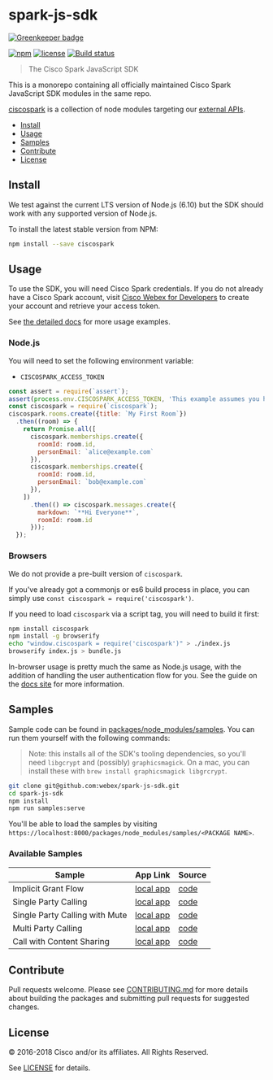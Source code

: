 # spark-js-sdk

[![Greenkeeper badge](https://badges.greenkeeper.io/ciscospark/spark-js-sdk.svg)](https://greenkeeper.io/)

[![npm](https://img.shields.io/npm/v/ciscospark.svg?maxAge=86400)](https://www.npmjs.com/package/ciscospark)
[![license](https://img.shields.io/github/license/ciscospark/spark-js-sdk.svg)](https://github.com/webex/spark-js-sdk/blob/master/LICENSE)
[![Build status](https://ci.appveyor.com/api/projects/status/tb1i5vdhy5e3xsgv/branch/master?svg=true)](https://ci.appveyor.com/project/ianwremmel/spark-js-sdk/branch/master)

> The Cisco Spark JavaScript SDK

This is a monorepo containing all officially maintained Cisco Spark JavaScript SDK modules in the same repo.

[ciscospark](/packages/node_modules/ciscospark) is a collection of node modules targeting our [external APIs](https://developers.ciscospark.com).

- [Install](#install)
- [Usage](#usage)
- [Samples](#samples)
- [Contribute](#contribute)
- [License](#license)

## Install

We test against the current LTS version of Node.js (6.10) but the SDK should work with any supported version of Node.js.

To install the latest stable version from NPM:

```bash
npm install --save ciscospark
```

## Usage

To use the SDK, you will need Cisco Spark credentials. If you do not already have a Cisco Spark account, visit
[Cisco Webex for Developers](https://developer.webex.com/) to create your account and retrieve your access token.

See [the detailed docs](https://webex.github.io/spark-js-sdk/) for more usage examples.

### Node.js

You will need to set the following environment variable:
- `CISCOSPARK_ACCESS_TOKEN`

```javascript
const assert = require(`assert`);
assert(process.env.CISCOSPARK_ACCESS_TOKEN, 'This example assumes you have set your access token as an environment variable');
const ciscospark = require(`ciscospark`);
ciscospark.rooms.create({title: `My First Room`})
  .then((room) => {
    return Promise.all([
      ciscospark.memberships.create({
        roomId: room.id,
        personEmail: `alice@example.com`
      }),
      ciscospark.memberships.create({
        roomId: room.id,
        personEmail: `bob@example.com`
      }),
    ])
      .then(() => ciscospark.messages.create({
        markdown: `**Hi Everyone**`,
        roomId: room.id
      }));
  });
```

### Browsers

We do not provide a pre-built version of `ciscospark`.

If you've already got a commonjs or es6 build process in place, you can simply
use `const ciscospark = require('ciscospark')`.

If you need to load `ciscospark` via a script tag, you will need to build it first:

```bash
npm install ciscospark
npm install -g browserify
echo "window.ciscospark = require('ciscospark')" > ./index.js
browserify index.js > bundle.js
```

In-browser usage is pretty much the same as Node.js usage, with the addition of handling
the user authentication flow for you. See the guide on the
[docs site](https://webex.github.io/spark-js-sdk/guides/browsers/) for more information.

## Samples

Sample code can be found in [packages/node_modules/samples](./packages/node_modules/samples). You can run them yourself with the following commands:

> Note: this installs all of the SDK's tooling dependencies, so you'll need `libgcrypt` and (possibly) `graphicsmagick`. On a mac, you can install these with `brew install graphicsmagick libgrcrypt`.

```bash
git clone git@github.com:webex/spark-js-sdk.git
cd spark-js-sdk
npm install
npm run samples:serve
```

You'll be able to load the samples by visiting `https://localhost:8000/packages/node_modules/samples/<PACKAGE NAME>`.

### Available Samples

| Sample | App Link | Source |
| ------ | -------- | ------ |
| Implicit Grant Flow | [local app](https://localhost:8000/packages/node_modules/samples/browser-auth-implicit) | [code](./packages/node_modules/samples/browser-auth-implicit) |
| Single Party Calling | [local app](https://localhost:8000/packages/node_modules/samples/browser-single-party-call) | [code](./packages/node_modules/samples/browser-single-party-call) |
| Single Party Calling with Mute | [local app](https://localhost:8000/packages/node_modules/samples/browser-single-party-call-with-mute) | [code](./packages/node_modules/samples/browser-single-party-call-with-mute) |
| Multi Party Calling | [local app](https://localhost:8000/packages/node_modules/samples/browser-multi-party-call) | [code](./packages/node_modules/samples/browser-multi-party-call) |
| Call with Content Sharing | [local app](https://localhost:8000/packages/node_modules/samples/browser-call-with-screenshare) | [code](./packages/node_modules/samples/browser-call-with-screenshare) |

## Contribute

Pull requests welcome. Please see [CONTRIBUTING.md](./CONTRIBUTING.md) for more details about building the packages
and submitting pull requests for suggested changes.

## License

© 2016-2018 Cisco and/or its affiliates. All Rights Reserved.

See [LICENSE](LICENSE) for details.
